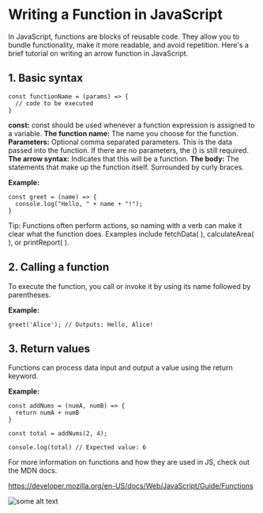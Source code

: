 # Writing a Function in JavaScript

In JavaScript, functions are blocks of reusable code. They allow you to bundle functionality, make it more readable, and avoid repetition. Here's a brief tutorial on writing an arrow function in JavaScript.

## 1. Basic syntax
```
const functionName = (params) => {
  // code to be executed
}
```
**const:** const should be used whenever a function expression is assigned to a variable.
**The function name:** The name you choose for the function.
**Parameters:** Optional comma separated parameters. This is the data passed into the function. If there are no parameters, the () is still required.
**The arrow syntax:** Indicates that this will be a function.
**The body:** The statements that make up the function itself. Surrounded by curly braces.

**Example:**
```
const greet = (name) => {
  console.log("Hello, " + name + "!");
}
```

Tip: Functions often perform actions, so naming with a verb can make it clear what the function does. Examples include fetchData( ), calculateArea( ), or printReport( ). 

## 2. Calling a function

To execute the function, you call or invoke it by using its name followed by parentheses.

**Example:**
```
greet('Alice'); // Outputs: Hello, Alice!
```
## 3. Return values

Functions can process data input and output a value using the return keyword.

**Example:** 
```
const addNums = (numA, numB) => {
  return numA + numB
}

const total = addNums(2, 4);

console.log(total) // Expected value: 6
```
For more information on functions and how they are used in JS, check out the MDN docs. 


https://developer.mozilla.org/en-US/docs/Web/JavaScript/Guide/Functions

![some alt text](https://www.aap.org/contentassets/01026ca111c248cf82cd0bb47d0239b4/2025-aap-safe-sleep-image-library-165.jpg)